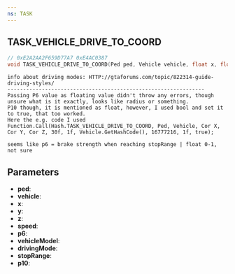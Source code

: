 ```yaml
---
ns: TASK
---
```

## TASK_VEHICLE_DRIVE_TO_COORD

```c
// 0xE2A2AA2F659D77A7 0xE4AC0387
void TASK_VEHICLE_DRIVE_TO_COORD(Ped ped, Vehicle vehicle, float x, float y, float z, float speed, Any p6, Hash vehicleModel, int drivingMode, float stopRange, float p10);
```

```
info about driving modes: HTTP://gtaforums.com/topic/822314-guide-driving-styles/  
---------------------------------------------------------------  
Passing P6 value as floating value didn't throw any errors, though unsure what is it exactly, looks like radius or something.  
P10 though, it is mentioned as float, however, I used bool and set it to true, that too worked.  
Here the e.g. code I used  
Function.Call(Hash.TASK_VEHICLE_DRIVE_TO_COORD, Ped, Vehicle, Cor X, Cor Y, Cor Z, 30f, 1f, Vehicle.GetHashCode(), 16777216, 1f, true); 

seems like p6 = brake strength when reaching stopRange | float 0-1, not sure
```

## Parameters
* **ped**: 
* **vehicle**: 
* **x**: 
* **y**: 
* **z**: 
* **speed**: 
* **p6**: 
* **vehicleModel**: 
* **drivingMode**: 
* **stopRange**: 
* **p10**: 

